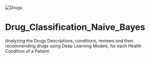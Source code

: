 ![Drugs](https://user-images.githubusercontent.com/84355219/220874729-505ed465-798c-4e42-865c-86aaf501a59b.png)
# Drug_Classification_Naive_Bayes
Analyzing the Drugs Descriptions, conditions, reviews and then recommending drugs using Deep Learning Models, for each Health Condition of a Patient.

